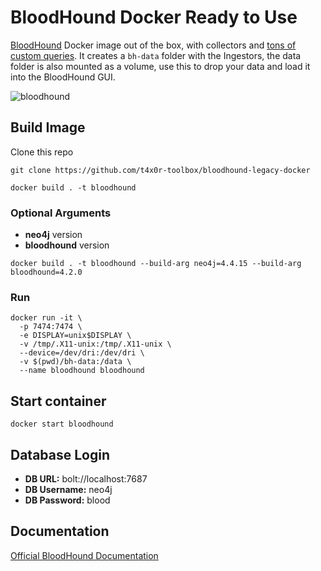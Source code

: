 # BloodHound Docker Ready to Use

[BloodHound](https://github.com/BloodHoundAD/BloodHound) Docker image out of the box, with collectors and [tons of custom queries](https://github.com/CompassSecurity/BloodHoundQueries/blob/master/BloodHound_Custom_Queries/customqueries.json). It creates a `bh-data` folder with the Ingestors, the data folder is also mounted as a volume, use this to drop your data and load it into the BloodHound GUI.

![bloodhound](https://user-images.githubusercontent.com/17031267/48985201-6f587a00-f105-11e8-8355-98e38e08cc5e.png)


## Build Image
Clone this repo
```
git clone https://github.com/t4x0r-toolbox/bloodhound-legacy-docker
```

`docker build . -t bloodhound`

### Optional Arguments

- **neo4j** version
- **bloodhound** version

`docker build . -t bloodhound --build-arg neo4j=4.4.15 --build-arg bloodhound=4.2.0`

### Run

```
docker run -it \
  -p 7474:7474 \
  -e DISPLAY=unix$DISPLAY \
  -v /tmp/.X11-unix:/tmp/.X11-unix \
  --device=/dev/dri:/dev/dri \
  -v $(pwd)/bh-data:/data \
  --name bloodhound bloodhound
```

## Start container

`docker start bloodhound`

## Database Login

- **DB URL:** bolt://localhost:7687
- **DB Username:** neo4j
- **DB Password:** blood

## Documentation

[Official BloodHound Documentation](https://bloodhound.readthedocs.io/en/latest/index.html)

